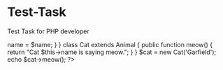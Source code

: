 Test-Task
=========

Test Task for PHP developer
<html>
  <head>
    <title></title>
  </head>
  <body>
    <p>
      <?php
        class Animal 
        {
            function __construct ($name)
            {
                $this->name = $name;
            }
        }
        class Cat extends Animal
        {
            public function meow()
            {
                return "Cat $this->name is saying meow.";
            }
        }
        $cat = new Cat('Garfield');
        echo $cat->meow();
      ?>
      </p>
  </body>
</html>
